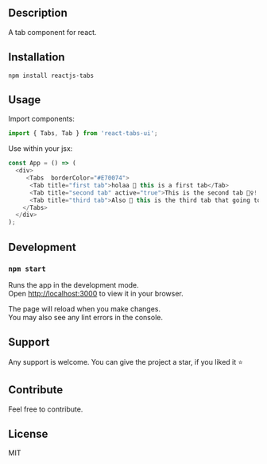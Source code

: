 ## Description

A tab component for react.

## Installation

```
npm install reactjs-tabs
```

## Usage

Import components:

```js
import { Tabs, Tab } from 'react-tabs-ui';
```

Use within your jsx:

```js
const App = () => (
  <div>
     <Tabs  borderColor="#E70074">
      <Tab title="first tab">holaa 👋 this is a first tab</Tab>
      <Tab title="second tab" active="true">This is the second tab 🙋‍♀️!!!</Tab>
      <Tab title="third tab">Also 🎈 this is the third tab that going to be displayed! ha ha!!</Tab>
    </Tabs>
  </div>
);
```

## Development

### `npm start`

Runs the app in the development mode.\
Open [http://localhost:3000](http://localhost:3000) to view it in your browser.

The page will reload when you make changes.\
You may also see any lint errors in the console.

## Support

Any support is welcome. You can give the project a star, if you liked it ⭐

## Contribute
Feel free to contribute.

## License
MIT